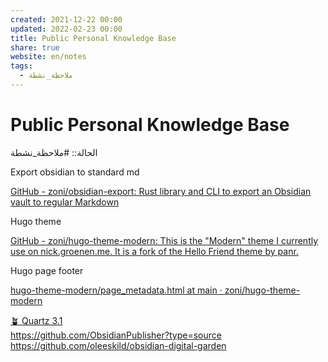 ```yaml
---  
created: 2021-12-22 00:00  
updated: 2022-02-23 00:00  
title: Public Personal Knowledge Base  
share: true  
website: en/notes  
tags:  
  - ملاحظة_نشطة  
---  
```

  
  
# Public Personal Knowledge Base  
  
الحالة:: #ملاحظة_نشطة  
  
[](%D9%85%D8%B5%D8%A7%D8%AF%D8%B1%20%D9%84%D8%AA%D8%B9%D9%84%D9%85%20Obsidian)  
  
Export obsidian to standard md  
  
[GitHub - zoni/obsidian-export: Rust library and CLI to export an Obsidian vault to regular Markdown](https://github.com/zoni/obsidian-export)  
  
Hugo theme  
  
[GitHub - zoni/hugo-theme-modern: This is the "Modern" theme I currently use on nick.groenen.me. It is a fork of the Hello Friend theme by panr.](https://github.com/zoni/hugo-theme-modern)  
  
Hugo page footer  
  
[hugo-theme-modern/page_metadata.html at main · zoni/hugo-theme-modern](https://github.com/zoni/hugo-theme-modern/blob/main/layouts/partials/page_metadata.html)  
  
[🪴 Quartz 3.1](https://quartz.jzhao.xyz/)  
https://github.com/ObsidianPublisher?type=source  
https://github.com/oleeskild/obsidian-digital-garden  
